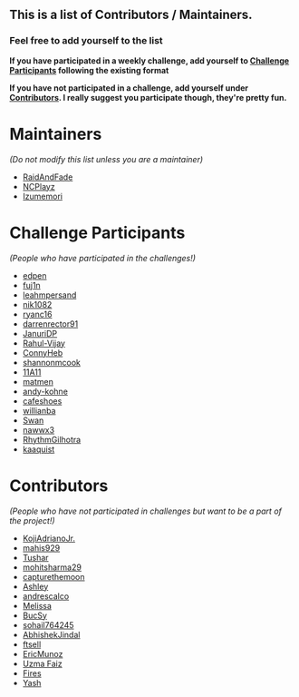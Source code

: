 ## This is a list of Contributors / Maintainers.

### Feel free to add yourself to the list
 **If you have participated in a weekly challenge, add yourself to [Challenge Participants](#challenge) following the existing format**

 **If you have not participated in a challenge, add yourself under [Contributors](#contributors). I really suggest you participate though, they're pretty fun.**

# Maintainers
*(Do not modify this list unless you are a maintainer)*
- [RaidAndFade](https://github.com/raidandfade)
- [NCPlayz](https://github.com/NCPlayz)
- [Izumemori](https://github.com/Izumemori)

# Challenge Participants
*(People who have participated in the challenges!)*
- [edpen](https://github.com/edpen)
- [fuj1n](https://github.com/fuj1n)
- [leahmpersand](https://github.com/leahmpersand)
- [nik1082](https://github.com/nik1082)
- [ryanc16](https://github.com/ryanc16)
- [darrenrector91](https://github.com/darrenrector91)
- [JanuriDP](https://github.com/JanuriDP)
- [Rahul-Vijay](https://github.com/Rahul-Vijay)
- [ConnyHeb](https://github.com/ConnyHeb)
- [shannonmcook](https://github.com/shannonmcook)
- [11A11](https://github.com/11A11)
- [matmen](https://github.com/matmen)
- [andy-kohne](https://github.com/andy-kohne)
- [cafeshoes](https://github.com/cafeshoes)
- [willianba](https://github.com/willianba)
- [Swan](https://github.com/swans01)
- [nawwx3](https://github.com/nawwx3)
- [RhythmGilhotra](https://github.com/RhythmGilhotra)
- [kaaquist](https://github.com/kaaquist)

# Contributors
*(People who have not participated in challenges but want to be a part of the project!)*
- [KojiAdrianoJr.](https://github.com/kojiadrianojr)
- [mahis929](https://github.com/mahis929)
- [Tushar](https://github.com/tusharkavya)
- [mohitsharma29](https://github.com/mohitsharma29)
- [capturethemoon](https://github.com/capturethemoon)
- [Ashley](https://github.com/agerwitz)
- [andrescalco](https://github.com/andrescalco)
- [Melissa](https://github.com/mbain108)
- [BucSy](https://github.com/BucSy)
- [sohail764245](https://github.com/sohail764245)
- [AbhishekJindal](https://github.com/jindalabhishek1)
- [ftsell](https://github.com/ftsell)
- [EricMunoz](https://github.com/EricMunoz)
- [Uzma Faiz](https://github.com/uzmafaiz)
- [Fires](https://github.com/Fires1)
- [Yash](https://github.com/yash25806)
